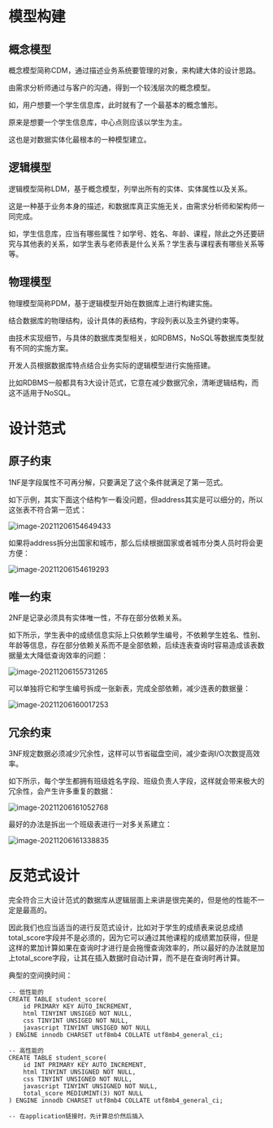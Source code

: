 # 模型构建

## 概念模型

概念模型简称CDM，通过描述业务系统要管理的对象，来构建大体的设计思路。

由需求分析师通过与客户的沟通，得到一个较浅层次的概念模型。

如，用户想要一个学生信息库，此时就有了一个最基本的概念雏形。

原来是想要一个学生信息库，中心点则应该以学生为主。

这也是对数据实体化最根本的一种模型建立。



## 逻辑模型

逻辑模型简称LDM，基于概念模型，列举出所有的实体、实体属性以及关系。

这是一种基于业务本身的描述，和数据库真正实施无关，由需求分析师和架构师一同完成。

如，学生信息库，应当有哪些属性？如学号、姓名、年龄、课程，除此之外还要研究与其他表的关系，如学生表与老师表是什么关系？学生表与课程表有哪些关系等等。



## 物理模型

物理模型简称PDM，基于逻辑模型开始在数据库上进行构建实施。

结合数据库的物理结构，设计具体的表结构，字段列表以及主外键约束等。

由技术实现细节，与具体的数据库类型相关，如RDBMS，NoSQL等数据库类型就有不同的实施方案。

开发人员根据数据库特点结合业务实际的逻辑模型进行实施搭建。

比如RDBMS一般都具有3大设计范式，它意在减少数据冗余，清晰逻辑结构，而这不适用于NoSQL。



# 设计范式

## 原子约束

1NF是字段属性不可再分解，只要满足了这个条件就满足了第一范式。

如下示例，其实下面这个结构乍一看没问题，但address其实是可以细分的，所以这张表不符合第一范式：

![image-20211206154649433](https://images-1302522496.cos.ap-nanjing.myqcloud.com/img/202112061651882.png)

如果将address拆分出国家和城市，那么后续根据国家或者城市分类人员时将会更方便：

![image-20211206154619293](https://images-1302522496.cos.ap-nanjing.myqcloud.com/img/202112061651899.png)





## 唯一约束

2NF是记录必须具有实体唯一性，不存在部分依赖关系。

如下所示，学生表中的成绩信息实际上只依赖学生编号，不依赖学生姓名、性别、年龄等信息，存在部分依赖关系而不是全部依赖，后续连表查询时容易造成该表数据量太大降低查询效率的问题：

![image-20211206155731265](https://images-1302522496.cos.ap-nanjing.myqcloud.com/img/202112061651946.png)

可以单独将它和学生编号拆成一张新表，完成全部依赖，减少连表的数据量：

![image-20211206160017253](https://images-1302522496.cos.ap-nanjing.myqcloud.com/img/202112061651862.png)



## 冗余约束

3NF规定数据必须减少冗余性，这样可以节省磁盘空间，减少查询I/O次数提高效率。

如下所示，每个学生都拥有班级姓名字段、班级负责人字段，这样就会带来极大的冗余性，会产生许多重复的数据：

![image-20211206161052768](https://images-1302522496.cos.ap-nanjing.myqcloud.com/img/202112061651993.png)

最好的办法是拆出一个班级表进行一对多关系建立：

![image-20211206161338835](https://images-1302522496.cos.ap-nanjing.myqcloud.com/img/202112061651869.png)







# 反范式设计

完全符合三大设计范式的数据库从逻辑层面上来讲是很完美的，但是他的性能不一定是最高的。

因此我们也应当适当的进行反范式设计，比如对于学生的成绩表来说总成绩total_score字段并不是必须的，因为它可以通过其他课程的成绩累加获得，但是这样的累加计算如果在查询时才进行是会拖慢查询效率的，所以最好的办法就是加上total_score字段，让其在插入数据时自动计算，而不是在查询时再计算。

典型的空间换时间：

```
-- 低性能的
CREATE TABLE student_score(
    id PRIMARY KEY AUTO_INCREMENT,
    html TINYINT UNSIGED NOT NULL,
    css TINYINT UNSIGED NOT NULL,
    javascript TINYINT UNSIGED NOT NULL
) ENGINE innodb CHARSET utf8mb4 COLLATE utf8mb4_general_ci;

-- 高性能的
CREATE TABLE student_score(
    id INT PRIMARY KEY AUTO_INCREMENT,
    html TINYINT UNSIGNED NOT NULL,
    css TINYINT UNSIGNED NOT NULL,
    javascript TINYINT UNSIGNED NOT NULL,
    total_score MEDIUMINT(3) NOT NULL
) ENGINE innodb CHARSET utf8mb4 COLLATE utf8mb4_general_ci;

-- 在application链接时，先计算总价然后插入
```


